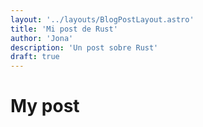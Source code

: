 ```yaml
---
layout: '../layouts/BlogPostLayout.astro'
title: 'Mi post de Rust'
author: 'Jona'
description: 'Un post sobre Rust'
draft: true
---
```


# My post 

